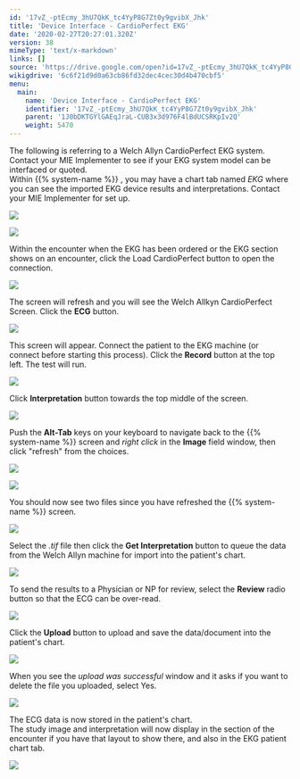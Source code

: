```yaml
---
id: '17vZ_-ptEcmy_3hU7QkK_tc4YyP8G7Zt0y9gvibX_Jhk'
title: 'Device Interface - CardioPerfect EKG'
date: '2020-02-27T20:27:01.320Z'
version: 38
mimeType: 'text/x-markdown'
links: []
source: 'https://drive.google.com/open?id=17vZ_-ptEcmy_3hU7QkK_tc4YyP8G7Zt0y9gvibX_Jhk'
wikigdrive: '6c6f21d9d0a63cb86fd32dec4cec30d4b470cbf5'
menu:
  main:
    name: 'Device Interface - CardioPerfect EKG'
    identifier: '17vZ_-ptEcmy_3hU7QkK_tc4YyP8G7Zt0y9gvibX_Jhk'
    parent: '1J0bDKTGYlGAEqJraL-CUB3x3d976F4lBdUCSRKpIv2Q'
    weight: 5470
---
```

The following is referring to a Welch Allyn CardioPerfect EKG system. Contact your MIE Implementer to see if your EKG system model can be interfaced or quoted.  
Within {{% system-name %}} , you may have a chart tab named *EKG* where you can see the imported EKG device results and interpretations. Contact your MIE Implementer for set up.
  
![](../device-interface-cardioperfect-ekg.assets/f12d0c121e2793caf79716564a77e43f.png)  
  
 ![](../device-interface-cardioperfect-ekg.assets/8f1405bb63f5e9ec5a4090cfa5c38e39.png)  
  
Within the encounter when the EKG has been ordered or the EKG section shows on an encounter, click the Load CardioPerfect button to open the connection.
  
![](../device-interface-cardioperfect-ekg.assets/4a734f9bb9a6439d868568b5de198910.png)  

The screen will refresh and you will see the Welch Allkyn CardioPerfect Screen. Click the **ECG** button.
  
![](../device-interface-cardioperfect-ekg.assets/691ef8a0032e8d78401d541fb8581ccc.png)  

This screen will appear. Connect the patient to the EKG machine (or connect before starting this process). Click the **Record** button at the top left. The test will run.
  
![](../device-interface-cardioperfect-ekg.assets/d5f3905e19db6ff1257d5ed05ca11ed0.png)  

Click **Interpretation** button towards the top middle of the screen.
  
![](../device-interface-cardioperfect-ekg.assets/c5b0594e2549fe6919043112f4dcdf56.png)  

Push the **Alt-Tab** keys on your keyboard to navigate back to the {{% system-name %}} screen and *right click* in the **Image** field window, then click "refresh" from the choices.
  
![](../device-interface-cardioperfect-ekg.assets/36b23df905265fbed8a172762e24e47f.png)  
  
 ![](../device-interface-cardioperfect-ekg.assets/f05be6ec91d5620224ec754236674562.png)  
  
You should now see two files since you have refreshed the {{% system-name %}} screen.
  
![](../device-interface-cardioperfect-ekg.assets/f51bb77a2367fc3bb1397487ecc8c669.png)  

Select the *.tif* file then click the **Get Interpretation** button to queue the data from the Welch Allyn machine for import into the patient's chart.
  
![](../device-interface-cardioperfect-ekg.assets/8b509d96c51458f751367db30a9b0a55.png)  

To send the results to a Physician or NP for review, select the **Review** radio button so that the ECG can be over-read.
  
![](../device-interface-cardioperfect-ekg.assets/91fe9762f5cdf4c6e9df5a9e39c277aa.png)  

Click the **Upload** button to upload and save the data/document into the patient's chart.
  
![](../device-interface-cardioperfect-ekg.assets/2078980ff4ee4b2ff920cae375858ab8.png)  

When you see the *upload was successful* window and it asks if you want to delete the file you uploaded, select Yes.
  
![](../device-interface-cardioperfect-ekg.assets/726dc82d6e0adf47af14532c843a065a.png)  

The ECG data is now stored in the patient's chart.  
The study image and interpretation will now display in the section of the encounter if you have that layout to show there, and also in the EKG patient chart tab.
  
![](../device-interface-cardioperfect-ekg.assets/82939e9057e2bbd179bf120e8d473ccf.png)  

